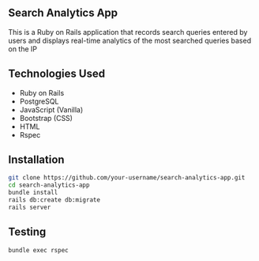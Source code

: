 ## Search Analytics App

This is a Ruby on Rails application that records search queries entered by users and displays real-time analytics of the most searched queries based on the IP

## Technologies Used

- Ruby on Rails
- PostgreSQL
- JavaScript (Vanilla)
- Bootstrap (CSS)
- HTML
- Rspec

## Installation

```bash
git clone https://github.com/your-username/search-analytics-app.git
cd search-analytics-app
bundle install
rails db:create db:migrate
rails server
```

## Testing
```bash
bundle exec rspec
```
